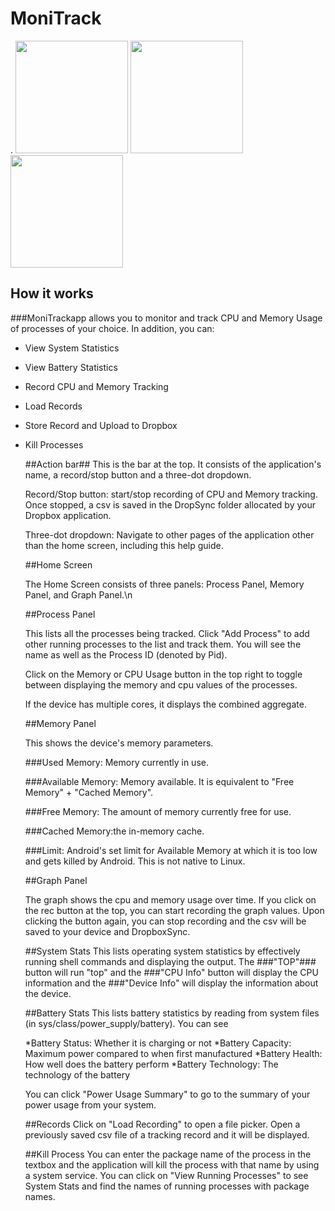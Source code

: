 # MoniTrack

.
<img src="https://lh4.ggpht.com/gfwMh4Ih0VD0AaxI8_eh11m6CRu_zSW6-U6F25AjCdlUjCkliWHBgJMhDb3ePdl_EMoT" width="180px" />
<img src="https://lh4.ggpht.com/fugTTF9i76nsfnpWfv34xe1Xz5u4dDWOqbTYkBaPrzud4zPuYIZtQQhEyH7pX9POjYU" width="180px" />
<img src="https://lh5.ggpht.com/96BmklbBOEOgL5mmXZQkofwswLGEzY4Zf6EirtF2nOBgf_cTo86RxuzCInv7etIfNgTO" width="180px" />


## How it works

###MoniTrackapp allows you to monitor and track CPU and Memory Usage of processes of your choice. In addition, you can:

* View System Statistics
* View Battery Statistics
* Record CPU and Memory Tracking
* Load Records
* Store Record and Upload to Dropbox
* Kill Processes

	##Action bar##
	This is the bar at the top. It consists of the application's name, a record/stop button and a three-dot dropdown.

	Record/Stop button: start/stop recording of CPU and Memory tracking. Once stopped, a csv is saved in the DropSync folder allocated by your Dropbox application.

	Three-dot dropdown: Navigate to other pages of the application other than the home screen, including this help guide.


	##Home Screen

	The Home Screen consists of three panels:
		Process Panel, Memory Panel, and Graph Panel.\n

	##Process Panel

	This lists all the processes being tracked. Click "Add Process" to add other running processes to the list and track them. You will see the name as well as the Process ID (denoted by Pid).

	Click on the Memory or CPU Usage button in the top right to toggle between displaying the memory and cpu values of the processes.

	If the device has multiple cores, it displays the combined aggregate.

	##Memory Panel

	This shows the device's memory parameters.

	###Used Memory: Memory currently in use.

	###Available Memory: Memory available. It is equivalent to "Free Memory" + "Cached Memory".

	###Free Memory: The amount of memory currently free for use.

	###Cached Memory:the in-memory cache.

	###Limit: Android\'s set limit for Available Memory at which it is too low and gets killed by Android. This is not native to Linux.
	

	##Graph Panel

	The graph shows the cpu and memory usage over time. If you click on the rec button at the top, you can start recording the graph values. Upon clicking the button again, you can stop recording and the csv will be saved to your device and DropboxSync.

	##System Stats
	This lists operating system statistics by effectively running shell commands and displaying the output. The ###"TOP"### button will run "top" and the ###"CPU Info" button will display the CPU information and the ###"Device Info" will display the information about the device.

	##Battery Stats
	This lists battery statistics by reading from system files (in sys/class/power_supply/battery). You can see

	*Battery Status: Whether it is charging or not
	*Battery Capacity: Maximum power compared to when first manufactured
	*Battery Health: How well does the battery perform
	*Battery Technology: The technology of the battery

	You can click "Power Usage Summary" to go to the summary of your power usage from your system.

	##Records
	Click on "Load Recording" to open a file picker. Open a previously saved csv file of a tracking record and it will be displayed.

	##Kill Process
	You can enter the package name of the process in the textbox and the application
	will kill the process with that name by using a system service. You can click
	on "View Running Processes" to see System Stats and find the names of running
	processes with package names.	
